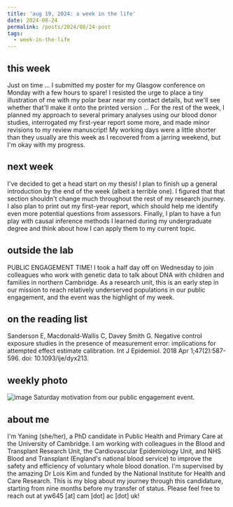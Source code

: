 ```yaml
---
title: 'aug 19, 2024: a week in the life'
date: 2024-08-24
permalink: /posts/2024/08/24-post
tags:
  - week-in-the-life
---
```


this week
------
Just on time ... I submitted my poster for my Glasgow conference on Monday with a few hours to spare! I resisted the urge to place a tiny illustration of me with my polar bear near my contact details, but we'll see whether that'll make it onto the printed version ... For the rest of the week, I planned my approach to several primary analyses using our blood donor studies, interrogated my first-year report some more, and made minor revisions to my review manuscript! My working days were a little shorter than they usually are this week as I recovered from a jarring weekend, but I'm okay with my progress.

next week
------
I've decided to get a head start on my thesis! I plan to finish up a general introduction by the end of the week (albeit a terrible one). I figured that that section shouldn't change much throughout the rest of my research journey. I also plan to print out my first-year report, which should help me identify even more potential questions from assessors. Finally, I plan to have a fun play with causal inference methods I learned during my undergraduate degree and think about how I can apply them to my current topic.

outside the lab
------
PUBLIC ENGAGEMENT TIME! I took a half day off on Wednesday to join colleagues who work with genetic data to talk about DNA with children and families in northern Cambridge. As a research unit, this is an early step in our mission to reach relatively underserved populations in our public engagement, and the event was the highlight of my week.

on the reading list
------
Sanderson E, Macdonald-Wallis C, Davey Smith G. Negative control exposure studies in the presence of measurement error: implications for attempted effect estimate calibration. Int J Epidemiol. 2018 Apr 1;47(2):587-596. doi: 10.1093/ije/dyx213.

weekly photo
------
![image](https://github.com/user-attachments/assets/7ca5979d-da0a-436b-987b-172edba31604)
Saturday motivation from our public engagement event.

about me
------
I'm Yaning (she/her), a PhD candidate in Public Health and Primary Care at the University of Cambridge. I am working with colleagues in the Blood and Transplant Research Unit, the Cardiovascular Epidemiology Unit, and NHS Blood and Transplant (England's national blood service) to improve the safety and efficiency of voluntary whole blood donation. I'm supervised by the amazing Dr Lois Kim and funded by the National Institute for Health and Care Research. This is my blog about my journey through this candidature, starting from nine months before my transfer of status. Please feel free to reach out at yw645 [at] cam [dot] ac [dot] uk!

